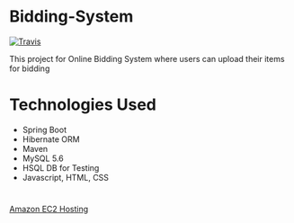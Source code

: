 # Bidding-System


[![Travis](https://travis-ci.org/Omi10/BiddingSystem.svg?branch=master)](https://github.com/Omi10/BiddingSystem)

This project for Online Bidding System where users can upload their items for bidding

# Technologies Used

- Spring Boot
- Hibernate ORM
- Maven
- MySQL 5.6
- HSQL DB for Testing
- Javascript, HTML, CSS

#

[Amazon EC2 Hosting](http://ec2-54-245-35-16.us-west-2.compute.amazonaws.com:8080/bidsystem/)





